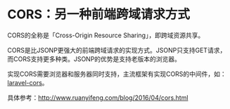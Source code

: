 # CORS：另一种前端跨域请求方式


CORS的全称是「Cross-Origin Resource Sharing」，即跨域资源共享。

CORS是比JSONP更强大的前端跨域请求的实现方式。JSONP只支持GET请求，而CORS支持更多种类。JSONP的优势是支持老版本的浏览器。

实现CORS需要浏览器和服务器同时支持，主流框架有实现CORS的中间件，如：[laravel-cors](https://github.com/barryvdh/laravel-cors)。

具体参考：http://www.ruanyifeng.com/blog/2016/04/cors.html

